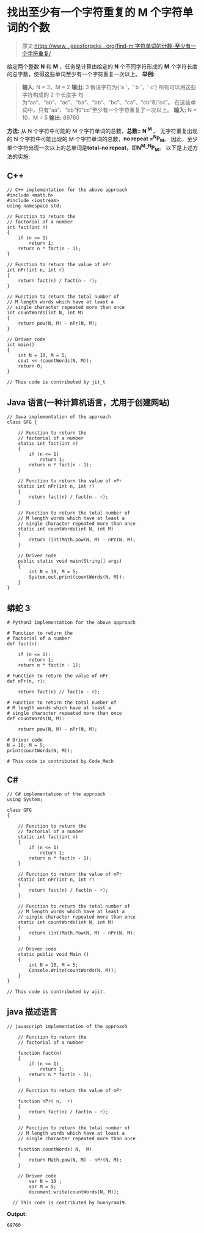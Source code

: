 # 找出至少有一个字符重复的 M 个字符单词的个数

> 原文:[https://www . geesforgeks . org/find-m 字符单词的计数-至少有一个字符重复/](https://www.geeksforgeeks.org/find-the-count-of-m-character-words-which-have-at-least-one-character-repeated/)

给定两个整数 **N** 和 **M** ，任务是计算由给定的 **N** 个不同字符形成的 **M** 个字符长度的总字数，使得这些单词至少有一个字符重复一次以上。
**举例:**

> **输入:** N = 3，M = 2
> **输出:** 3
> 假设字符为{'a '，' b '，' c'}
> 所有可以用这些字符构成的 2 个长度字
> 均为“aa”、“ab”、“ac”、“ba”、“bb”、“bc”、“ca”、“cb”和“cc”。
> 在这些单词中，只有“aa”、“bb”和“cc”至少有一个字符重复了一次以上。
> **输入:** N = 10，M = 5
> **输出:** 69760

**方法:**
从 N 个字符中可能的 M 个字符单词的总数，**总数= N <sup>M</sup>** 。
无字符重复出现的 N 个字符中可能出现的 M 个字符单词的总数，**no repeat =<sup>N</sup>P<sub>M</sub>**。
因此，至少单个字符出现一次以上的总单词是**total–no repeat**，即**N<sup>M</sup>–<sup>N</sup>P<sub>M</sub>**。
以下是上述方法的实施:

## C++

```
// C++ implementation for the above approach
#include <math.h>
#include <iostream>
using namespace std;

// Function to return the
// factorial of a number
int fact(int n)
{
    if (n <= 1)
        return 1;
    return n * fact(n - 1);
}

// Function to return the value of nPr
int nPr(int n, int r)
{
    return fact(n) / fact(n - r);
}

// Function to return the total number of
// M length words which have at least a
// single character repeated more than once
int countWords(int N, int M)
{
    return pow(N, M) - nPr(N, M);
}

// Driver code
int main()
{
    int N = 10, M = 5;
    cout << (countWords(N, M));
    return 0;
}

// This code is contributed by jit_t
```

## Java 语言(一种计算机语言，尤用于创建网站)

```
// Java implementation of the approach
class GFG {

    // Function to return the
    // factorial of a number
    static int fact(int n)
    {
        if (n <= 1)
            return 1;
        return n * fact(n - 1);
    }

    // Function to return the value of nPr
    static int nPr(int n, int r)
    {
        return fact(n) / fact(n - r);
    }

    // Function to return the total number of
    // M length words which have at least a
    // single character repeated more than once
    static int countWords(int N, int M)
    {
        return (int)Math.pow(N, M) - nPr(N, M);
    }

    // Driver code
    public static void main(String[] args)
    {
        int N = 10, M = 5;
        System.out.print(countWords(N, M));
    }
}
```

## 蟒蛇 3

```
# Python3 implementation for the above approach

# Function to return the
# factorial of a number
def fact(n):

    if (n <= 1):
        return 1;
    return n * fact(n - 1);

# Function to return the value of nPr
def nPr(n, r):

    return fact(n) // fact(n - r);

# Function to return the total number of
# M length words which have at least a
# single character repeated more than once
def countWords(N, M):

    return pow(N, M) - nPr(N, M);

# Driver code
N = 10; M = 5;
print(countWords(N, M));

# This code is contributed by Code_Mech
```

## C#

```
// C# implementation of the approach
using System;

class GFG
{

    // Function to return the
    // factorial of a number
    static int fact(int n)
    {
        if (n <= 1)
            return 1;
        return n * fact(n - 1);
    }

    // Function to return the value of nPr
    static int nPr(int n, int r)
    {
        return fact(n) / fact(n - r);
    }

    // Function to return the total number of
    // M length words which have at least a
    // single character repeated more than once
    static int countWords(int N, int M)
    {
        return (int)Math.Pow(N, M) - nPr(N, M);
    }

    // Driver code
    static public void Main ()
    {
        int N = 10, M = 5;
        Console.Write(countWords(N, M));
    }
}

// This code is contributed by ajit.
```

## java 描述语言

```
// javascript implementation of the approach

    // Function to return the
    // factorial of a number

    function fact(n)
    {
        if (n <= 1)
            return 1;
        return n * fact(n - 1);
    }

    // Function to return the value of nPr

    function nPr( n,  r)
    {
        return fact(n) / fact(n - r);
    }

    // Function to return the total number of
    // M length words which have at least a
    // single character repeated more than once

    function countWords( N,  M)
    {
        return Math.pow(N, M) - nPr(N, M);
    }

    // Driver code
        var N = 10 ;
        var M = 5;
        document.write(countWords(N, M));

  // This code is contributed by bunnyram19.
```

**Output:** 

```
69760
```